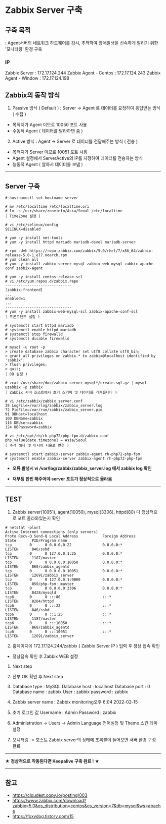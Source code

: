 # Zabbix Server 구축

## 구축 목적
: Agent서버의 네트워크 하드웨어를 감시, 추적하여 장애발생을 신속하게 알리기 위한 '모니터링' 환경 구축

### IP
Zabbix Server : 172.17.124.244
Zabbix Agent - Centos : 172.17.124.243
Zabbix Agent - Window : 172.17.124.198

## Zabbix의 동작 방식
1. Passive 방식 ( Default )
: Server -> Agent 로 데이터를 요청하여 응답받는 방식 ( 수집 )
- 목적지가 Agent 이므로 10050 포트 사용
- 수동적 Agent ( 데이터를 달라하면 줌 )

2. Active 방식
: Agent -> Server 로 데이터를 전달해주는 방식 ( 전송 )
- 목적지가 Server 이므로 10051 포트 사용
- Agent 설정에서 ServerActive의 IP를 지정하여 데이터를 전송하는 방식
- 능동적 Agent ( 알아서 데이터를 보냄 )

***

## Server 구축
```
# hostnamectl set-hostname server

# mv /etc/localtime /etc/localtime.ori
# ln -s /usr/share/zoneinfo/Asia/Seoul /etc/localtime
( TimeZone 설정 )

# vi /etc/selinux/config
SELINUX=disabled

# yum -y install net-tools
# yum -y install httpd mariadb mariadb-devel mariadb-server

# rpm -Uvh https://repo.zabbix.com/zabbix/5.0/rhel/7/x86_64/zabbix-release-5.0-1.el7.noarch.rpm
# yum clean all
# yum -y install zabbix-server-mysql zabbix-web-mysql zabbix-apache-conf zabbix-agent

# yum -y install centos-release-scl
# vi /etc/yum.repos.d/zabbix.repo
------------------------------
[zabbix-frontend]
...
enabled=1
...
------------------------------
# yum -y install zabbix-web-mysql-scl zabbix-apache-conf-scl
( 프론트엔드 설정 )

# systemctl start httpd mariadb
# systemctl enable httpd mariadb
# systemctl stop firewalld
# systemctl disable firewalld

# mysql -u root -p
> create database zabbix character set utf8 collate utf8_bin;
> grant all privileges on zabbix.* to zabbix@localhost identified by 'zabbix';
> flush privileges;
> quit;
( DB 설정 )

# zcat /usr/share/doc/zabbix-server-mysql*/create.sql.gz | mysql -uzabbix -p zabbix
( Zabbix 서버 호스트에서 초기 스키마 및 데이터를 가져옵니다 )

# vi /etc/zabbix/zabbix_server.conf
38 LogFile=/var/log/zabbix/zabbix_server.log
72 PidFile=/var/run/zabbix/zabbix_server.pid
91 DBHost=localhost
100 DBName=zabbix
116 DBUser=zabbix
124 DBPassword=zabbix

# vi /etc/opt/rh/rh-php72/php-fpm.d/zabbix.conf
php_value[date.timezone] = Asia/Seoul
( 주석 해제 및 아시아 서울로 변경 )

# systemctl start zabbix-server zabbix-agent rh-php72-php-fpm
# systemctl enable zabbix-server zabbix-agent rh-php72-php-fpm
```

- **오류 발생시 vi /var/log/zabbix/zabbix_server.log 에서 zabbix log 확인**

- **재부팅 한번 해주어야 server 포트가 정상적으로 올라옴**

***

## TEST
1. Zabbix server(10051), agent(10050), mysql(3306), httpd(80) 다 정상적으로 포트 올라와있는지 확인
```
# netstat -plunt
Active Internet connections (only servers)
Proto Recv-Q Send-Q Local Address           Foreign Address         State       PID/Program name    
tcp        0      0 0.0.0.0:22              0.0.0.0:*               LISTEN      846/sshd            
tcp        0      0 127.0.0.1:25            0.0.0.0:*               LISTEN      1187/master         
tcp        0      0 0.0.0.0:10050           0.0.0.0:*               LISTEN      860/zabbix_agentd   
tcp        0      0 0.0.0.0:10051           0.0.0.0:*               LISTEN      12691/zabbix_server 
tcp        0      0 127.0.0.1:9000          0.0.0.0:*               LISTEN      850/php-fpm: master 
tcp        0      0 0.0.0.0:3306            0.0.0.0:*               LISTEN      8428/mysqld         
tcp6       0      0 :::80                   :::*                    LISTEN      8204/httpd          
tcp6       0      0 :::22                   :::*                    LISTEN      846/sshd            
tcp6       0      0 ::1:25                  :::*                    LISTEN      1187/master         
tcp6       0      0 :::10050                :::*                    LISTEN      860/zabbix_agentd   
tcp6       0      0 :::10051                :::*                    LISTEN      12691/zabbix_server 
```

2. 홈페이지에 172.17.124.244/zabbix ( Zabbix Server IP ) 입력 후 정상 접속 확인

- 정상접속 확인 후 Zabbix WEB 설정

1. Next step

2. 전부 OK 확인 후 Next step

3. Database type : MySQL
   Database host : localhost
   Database port : 0
   Database name : zabbix
   User : zabbix
   password : zabbix

4. Zabbix server name : Zabbix monitoring오후 6:04 2022-02-15

5. 초기 로그인 값
Username : Admin
Password : zabbix

6. Administration -> Users -> Admin
Language 언어설정 및 Theme 스킨 테마 설정

7. 모니터링 -> 호스트
Zabbix server의 상태에 초록불이 들어오면 서버 환경 구성 완료

***
**★ 정상적으로 작동된다면 Keepalive 구축 완료 ! ★**
***

## 참고
- https://cloudest.oopy.io/posting/003
- https://www.zabbix.com/download?zabbix=5.0&os_distribution=centos&os_version=7&db=mysql&ws=apache
- https://foxydog.tistory.com/15
